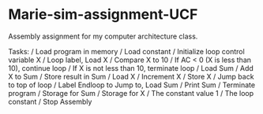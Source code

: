 # Marie-sim-assignment-UCF
Assembly assignment for my computer architecture class.

Tasks:
/ Load program in memory
/ Load constant
/ Initialize loop control variable X
/ Loop label, Load X
/ Compare X to 10
/ If AC < 0 (X is less than 10), continue loop
/ If X is not less than 10, terminate loop
/ Load Sum
/ Add X to Sum
/ Store result in Sum
/ Load X
/ Increment X
/ Store X
/ Jump back to top of loop
/ Label Endloop to Jump to, Load Sum
/ Print Sum
/ Terminate program
/ Storage for Sum
/ Storage for X
/ The constant value 1
/ The loop constant
/ Stop Assembly
